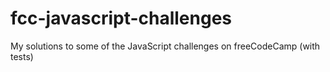 # fcc-javascript-challenges
My solutions to some of the JavaScript challenges on freeCodeCamp (with tests)
